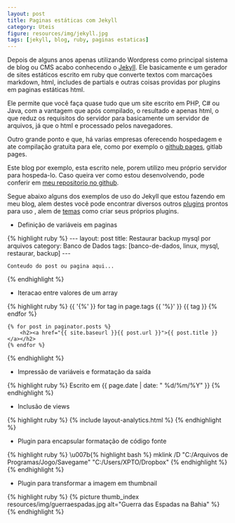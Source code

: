 ```yaml
---
layout: post
title: Paginas estáticas com Jekyll
category: Uteis
figure: resources/img/jekyll.jpg
tags: [jekyll, blog, ruby, paginas estaticas]
---
```

Depois de alguns anos apenas utilizando Wordpress como principal sistema de blog ou CMS acabo conhecendo o [Jekyll](https://jekyllrb.com). Ele basicamente e um gerador de sites estáticos escrito em ruby que converte textos com marcações markdown, html, includes de partials e outras coisas providas por plugins em paginas estáticas html.

Ele permite que você faça quase tudo que um site escrito em PHP, C# ou Java, com a vantagem que após compilado, o resultado e apenas html, o que reduz os requisitos do servidor para basicamente um servidor de arquivos, já que o html e processado pelos navegadores.

Outro grande ponto e que, há varias empresas oferecendo hospedagem e ate compilação gratuita para ele, como por exemplo o [github pages](https://pages.github.com/), gitlab pages.

Este blog por exemplo, esta escrito nele, porem utilizo meu próprio servidor para hospeda-lo. Caso queira ver como estou desenvolvendo, pode conferir em [meu repositorio no github](github.com/douglasjam/blog).

Segue abaixo alguns dos exemplos de uso do Jekyll que estou fazendo em meu blog, alem destes você pode encontrar diversos outros [plugins](https://jekyllrb.com/docs/plugins/) prontos para uso , alem de [temas](http://jekyllthemes.org/) como criar seus próprios plugins.

- Definição de variáveis em paginas

{% highlight ruby %}
    ---
    layout: post
    title: Restaurar backup mysql por arquivos
    category: Banco de Dados
    tags: [banco-de-dados, linux, mysql, restaurar, backup]
    ---
    
    Conteudo do post ou pagina aqui...
{% endhighlight %}

- Iteracao entre valores de um array

{% highlight ruby %}
   {{ '{%' }} for tag in page.tags {{ '%}' }}
        <span class="label label-default">{{ tag }}</span>
    {% endfor %}
    
    {% for post in paginator.posts %}
        <h2><a href="{{ site.baseurl }}{{ post.url }}">{{ post.title }}</a></h2>
    {% endfor %}
{% endhighlight %}

- Impressão de variáveis e formatação da saída

{% highlight ruby %}
    <span class="post-writed pull-left">
      Escrito em {{ page.date | date: " %d/%m/%Y" }}
    </span>
{% endhighlight %}
    
- Inclusão de views
    
{% highlight ruby %}
    {% include layout-analytics.html %}
{% endhighlight %}

- Plugin para encapsular formatação de código fonte

{% highlight ruby %}
    \u007b{% highlight bash %}
        mklink /D "C:/Arquivos de Programas/Jogo/Savegame" "C:/Users/XPTO/Dropbox"
    {% endhighlight %}
{% endhighlight %}

- Plugin para transformar a imagem em thumbnail

{% highlight ruby %}
    {% picture thumb_index resources/img/guerraespadas.jpg alt="Guerra das Espadas na Bahia" %}
{% endhighlight %}


